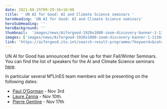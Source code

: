 ```yaml
---
date: 2021-08-25T09:29:16+10:00
title: ' UN AI for Good: AI and Climate Science seminars '
heroHeading: 'UN AI for Good: AI and Climate Science seminars'
heroSubHeading: ''
heroBackground: ''
thumbnail:  'images/news/Aiforgood-1920x1080-zoom-discovery-banner-1-1130x650.png'
images: ['images/news/Aiforgood-1920x1080-zoom-discovery-banner-1-1130x650.png']
link: 'https://aiforgood.itu.int/search-result-programme/?keyword=&category=357&event-venue=&enddate=&startdate=Select+year'
---
```


UN AI for Good has announced their line up for their Fall/Winter Seminars. You can find the list of speakers for the AI and Climate Science seminars [here](https://aiforgood.itu.int/search-result-programme/?keyword=&category=357&event-venue=&enddate=&startdate=Select+year).

In particular several M²LInES team members will be presenting on the following dates:

* [Paul O’Gorman](https://aiforgood.itu.int/event/ai-and-climate-science-paul-ogorman/) - Nov 3rd
* [Laure Zanna](https://aiforgood.itu.int/event/ai-and-climate-science-julien-brajard-laure-zanna/) - Nov 10th.
* [Pierre Gentine](https://aiforgood.itu.int/event/ai-and-climate-science-veronika-eyring-pierre-gentine/) - Nov 17th
